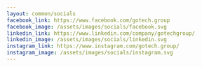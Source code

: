 ```yaml
---
layout: common/socials
facebook_link: https://www.facebook.com/gotech.group
facebook_image: /assets/images/socials/facebook.svg
linkedin_link: https://www.linkedin.com/company/gotechgroup/
linkedin_image: /assets/images/socials/linkedin.svg
instagram_link: https://www.instagram.com/gotech.group/
instagram_image: /assets/images/socials/instagram.svg
---
```

